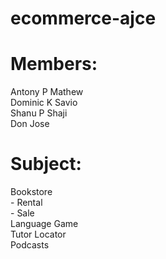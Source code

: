 # ecommerce-ajce
# Members:
  Antony P Mathew  
  Dominic K Savio  
  Shanu P Shaji  
  Don Jose  
# Subject: 
  Bookstore  
         -  Rental  
         -  Sale  
  Language Game  
  Tutor Locator  
  Podcasts  
  
